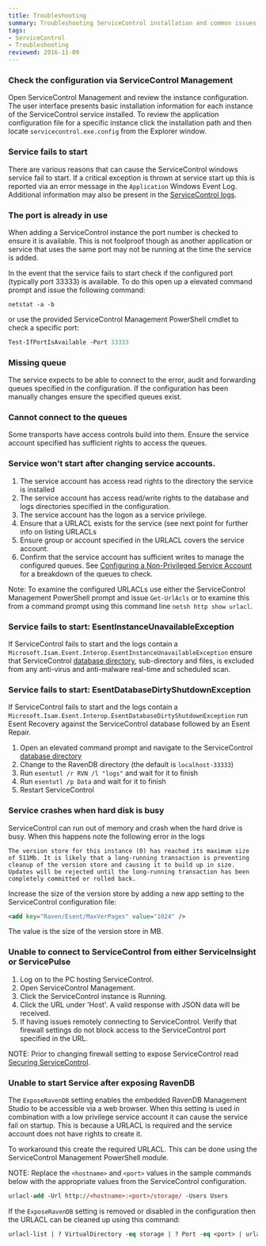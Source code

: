 ```yaml
---
title: Troubleshooting
summary: Troubleshooting ServiceControl installation and common issues
tags:
- ServiceControl
- Troubleshooting
reviewed: 2016-11-09
---
```



### Check the configuration via ServiceControl Management

Open ServiceControl Management and review the instance configuration. The user interface presents basic installation information for each instance of the ServiceControl service installed. To review the application configuration file for a specific instance click the installation path and then locate `servicecontrol.exe.config` from the Explorer window.

### Service fails to start

There are various reasons that can cause the ServiceControl windows service fail to start. If a critical exception is thrown at service start up this is reported via an error message in the `Application` Windows Event Log. Additional information may also be present in the [ServiceControl logs](logging.md).

### The port is already in use

When adding a ServiceControl instance the port number is checked to ensure it is available. This is not foolproof though as another application or service that uses the same port may not be running at the time the service is added.

In the event that the service fails to start check if the configured port (typically port 33333) is available. To do this open up a elevated command prompt and issue the following command:

```dos
netstat -a -b
```
or use the provided ServiceControl Management PowerShell cmdlet to check a specific port:

```ps
Test-IfPortIsAvailable -Port 33333

```


### Missing queue

The service expects to be able to connect to the error, audit and forwarding queues specified in the configuration. If the configuration has been manually changes ensure the specified queues exist.


### Cannot connect to the queues

Some transports have access controls build into them. Ensure the service account specified has sufficient rights to access the queues.


### Service won't start after changing service accounts.

 1. The service account has access read rights to the directory the service is installed
 1. The service account has access read/write rights to the database and logs directories specified in the configuration.
 1. The service account has the logon as a service privilege.
 1. Ensure that a URLACL exists for the service (see next point for further info on listing URLACLs
 1. Ensure group or account specified in the URLACL covers the service account.
 1. Confirm that the service account has sufficient writes to manage the configured queues. See [Configuring a Non-Privileged Service Account](configure-non-privileged-service-account.md) for a breakdown of the queues to check.


Note: To examine the configured URLACLs use either the ServiceControl Management PowerShell prompt and issue `Get-UrlAcls` or to examine this from a command prompt using this command line `netsh http show urlacl`.


### Service fails to start: EsentInstanceUnavailableException

If ServiceControl fails to start and the logs contain a `Microsoft.Isam.Esent.Interop.EsentInstanceUnavailableException` ensure that ServiceControl [database directory](configure-ravendb-location.md), sub-directory and files, is excluded from any anti-virus and anti-malware real-time and scheduled scan.


### Service fails to start: EsentDatabaseDirtyShutdownException

If ServiceControl fails to start and the logs contain a `Microsoft.Isam.Esent.Interop.EsentDatabaseDirtyShutdownException` run Esent Recovery against the ServiceControl database followed by an Esent Repair.

 1. Open an elevated command prompt and navigate to the ServiceControl [database directory](configure-ravendb-location.md)
 1. Change to the RavenDB directory (the default is `localhost-33333`)
 1. Run `esentutl /r RVN /l "logs"` and wait for it to finish
 1. Run `esentutl /p Data` and wait for it to finish
 1. Restart ServiceControl


### Service crashes when hard disk is busy

ServiceControl can run out of memory and crash when the hard drive is busy. When this happens note the following error in the logs

```no-highlight
The version store for this instance (0) has reached its maximum size of 511Mb. It is likely that a long-running transaction is preventing cleanup of the version store and causing it to build up in size. Updates will be rejected until the long-running transaction has been completely committed or rolled back.
```

Increase the size of the version store by adding a new app setting to the ServiceControl configuration file:

```xml
<add key="Raven/Esent/MaxVerPages" value="1024" />
```

The value is the size of the version store in MB.


### Unable to connect to ServiceControl from either ServiceInsight or ServicePulse

 1. Log on to the PC hosting ServiceControl.
 1. Open ServiceControl Management.
 1. Click the ServiceControl instance is Running.
 1. Click the URL under 'Host'. A valid response with JSON data will be received.
 1. If having issues remotely connecting to ServiceControl. Verify that firewall settings do not block access to the ServiceControl port specified in the URL.

NOTE: Prior to changing firewall setting to expose ServiceControl read [Securing ServiceControl](securing-servicecontrol.md).


### Unable to start Service after exposing RavenDB

The `ExposeRavenDB` setting enables the embedded RavenDB Management Studio to be accessible via a web browser.
When this setting is used in combination with a low privilege service account it can cause the service fail on startup.
This is because a URLACL is required and the service account does not have rights to create it.

To workaround this create the required URLACL. This can be done using the ServiceControl Management PowerShell module.

NOTE: Replace the `<hostname>` and `<port>` values in the sample commands below with the appropriate values from the ServiceControl configuration.

```ps
urlacl-add -Url http://<hostname>:<port>/storage/ -Users Users
```

If the `ExposeRavenDB` setting is removed or disabled in the configuration then the URLACL can be cleaned up using this command:

```ps
urlacl-list | ? VirtualDirectory -eq storage | ? Port -eq <port> | urlacl-delete
```
